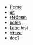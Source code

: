<!-- docs/_sidebar.md -->

- [Home](/)
- [git](git.md)
- [stedman](stedman.md)
- [notes](notes.md)
- [kube](kubenotes.md)
test
- [weave](weave.md)
- [doc1](kubenotes.md)
